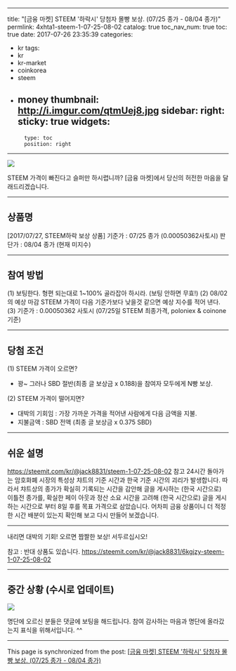 
---
title: "[금융 마켓] STEEM '하락시' 당첨자 몰빵 보상. (07/25 종가 - 08/04 종가)"
permlink: 4xhta1-steem-1-07-25-08-02
catalog: true
toc_nav_num: true
toc: true
date: 2017-07-26 23:35:39
categories:
- kr
tags:
- kr
- kr-market
- coinkorea
- steem
- money
thumbnail: http://i.imgur.com/qtmUej8.jpg
sidebar:
    right:
        sticky: true
widgets:
    -
        type: toc
        position: right
---


![](http://i.imgur.com/qtmUej8.jpg)

STEEM 가격이 빠진다고 슬퍼만 하시렵니까? [금융 마켓]에서 당신의 허전한 마음을 달래드리겠습니다. 

---

상품명
--
[2017/07/27, STEEM하락 보상 상품]
기준가 : 07/25 종가 (0.00050362사토시)
판단가 : 08/04 종가 (현재 미지수) 

---

참여 방법
--

(1) 보팅한다. 형편 되는대로 1~100% 골라잡아 하시라. (보팅 안하면 무효!)
(2) 08/02의 예상 마감 STEEM 가격이 다음 기준가보다 낮을것 같으면 예상 지수를 적어 낸다.
(3) 기준가 : 0.00050362 사토시 (07/25일 STEEM 최종가격, poloniex & coinone 기준)

---

당첨 조건
--
(1) STEEM 가격이 오르면? 
* 꽝~ 그러나 SBD 절반(최종 글 보상금 x 0.188)을 참여자 모두에게 N빵 보상.

(2) STEEM 가격이 떨어지면?
* 대박의 기회임 : 가장 가까운 가격을 적어낸 사람에게 다음 금액을 지불. 
* 지불금액 : SBD 전액 (최종 글 보상금 x 0.375 SBD)

---

쉬운 설명
--

https://steemit.com/kr/@jack8831/steem-1-07-25-08-02 참고
24시간 돌아가는 암호화폐 시장의 특성상 챠트의 기준 시간과 한국 기준 시간의 괴리가 발생합니다. 따라서 챠트상의 종가가 확실히 기록되는 시간을 감안해 글을 게시하는 (한국 시간으로) 이틀전 종가를, 확실한 페이 아웃과 정산 소요 시간을 고려해 (한국 시간으로) 글을 게시하는 시간으로 부터 8일 후를 목표 가격으로 삼았습니다. 어차피 금융 상품이니 더 적정한 시간 배분이 있는지 확인해 보고 다시 만들어 보겠습니다.

---

내리면 대박의 기회! 오르면 짭짤한 보상!
서두르십시오!

참고 : 반대 상품도 있습니다.
https://steemit.com/kr/@jack8831/6kgjzy-steem-1-07-25-08-02

---

중간 상황 (수시로 업데이트)
--

![](http://i.imgur.com/I3ejjep.jpg)

명단에 오르신 분들은 댓글에 보팅을 해드립니다. 참여 감사하는 마음과 명단에 올라갔는지 표식을 위해서입니다. ^^

- - -

This page is synchronized from the post: [[금융 마켓] STEEM '하락시' 당첨자 몰빵 보상. (07/25 종가 - 08/04 종가)](https://steemit.com/@jack8831/4xhta1-steem-1-07-25-08-02)
